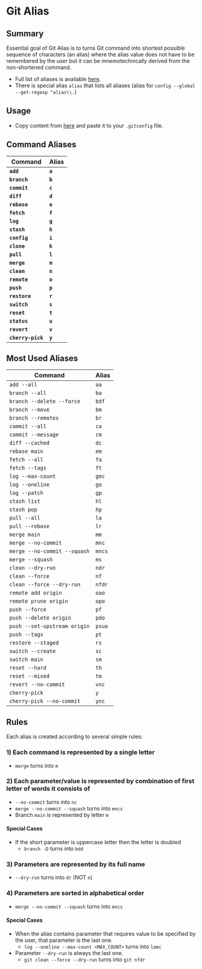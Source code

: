 # Git Alias

## Summary
Essential goal of Git Alias is to turns Git command into shortest possible sequence of characters (an alias) where the alias value does not have to be remembered by the user but it can be mnemotechnically derived from the non-shortened command.

- Full list of aliases is available [here](alias.gitconfig).
- There is special alias `alias` that lists all aliases (alias for `config --global --get-regexp ^alias\\.`)

## Usage

- Copy content from [here](https://raw.githubusercontent.com/JosefPihrt/gitalias/main/alias.gitconfig) and paste it to your `.gitconfig` file.

## Command Aliases

| Command| Alias |
| --- | --- |
| **`add`** | **`a`** |
| **`branch`** | **`b`** |
| **`commit`** | **`c`** |
| **`diff`** | **`d`** |
| **`rebase`** | **`e`** |
| **`fetch`** | **`f`** |
| **`log`** | **`g`** |
| **`stash`** | **`h`** |
| **`config`** | **`i`** |
| **`clone`** | **`k`** |
| **`pull`** | **`l`** |
| **`merge`** | **`m`** |
| **`clean`** | **`n`** |
| **`remote`** | **`o`** |
| **`push`** | **`p`** |
| **`restore`** | **`r`** |
| **`switch`** | **`s`** |
| **`reset`** | **`t`** |
| **`status`** | **`u`** |
| **`revert`** | **`v`** |
| **`cherry-pick`** | **`y`** |

## Most Used Aliases

| Command | Alias |
| --- | --- |
| `add --all` | `aa` |
| `branch --all` | `ba` |
| `branch --delete --force` | `bdf` |
| `branch --move` | `bm` |
| `branch --remotes` | `br` |
| `commit --all` | `ca` |
| `commit --message` | `cm` |
| `diff --cached` | `dc` |
| `rebase main` | `em` |
| `fetch --all` | `fa` |
| `fetch --tags` | `ft` |
| `log --max-count` | `gmc` |
| `log --oneline` | `go` |
| `log --patch` | `gp` |
| `stash list` | `hl` |
| `stash pop` | `hp` |
| `pull --all` | `la` |
| `pull --rebase` | `lr` |
| `merge main` | `mm` |
| `merge --no-commit` | `mnc` |
| `merge --no-commit --squash` | `mncs` |
| `merge --squash` | `ms` |
| `clean --dry-run` | `ndr` |
| `clean --force` | `nf` |
| `clean --force --dry-run` | `nfdr` |
| `remote add origin` | `oao` |
| `remote prune origin` | `opo` |
| `push --force` | `pf` |
| `push --delete origin` | `pdo` |
| `push --set-upstream origin` | `psuo` |
| `push --tags` | `pt` |
| `restore --staged` | `rs` |
| `switch --create` | `sc` |
| `switch main` | `sm` |
| `reset --hard` | `th` |
| `reset --mixed` | `tm` |
| `revert --no-commit` | `vnc` |
| `cherry-pick` | `y` |
| `cherry-pick --no-commit` | `ync` |

## Rules

Each alias is created according to several simple rules:

### 1) Each command is represented by a single letter
- `merge` turns into `m`

### 2) Each parameter/value is represented by combination of first letter of words it consists of
- `--no-commit` turns into `nc`
- `merge --no-commit --squash` turns into `mncs`
- Branch `main` is represented by letter `m`

#### Special Cases
- If the short parameter is uppercase letter then the letter is doubled
  - `branch -D` turns into `bdd`

### 3) Parameters are represented by its full name
- `--dry-run` turns into `dr` (NOT `n`)

### 4) Parameters are sorted in alphabetical order
- `merge --no-commit --squash` turns into `mncs`

#### Special Cases
- When the alias contains parameter that requires value to be specified by the user, that parameter is the last one.
  - `log --oneline --max-count <MAX_COUNT>` turns into `lomc`
- Parameter `--dry-run` is always the last one.
  - `git clean --force --dry-run` turns into `git nfdr`

